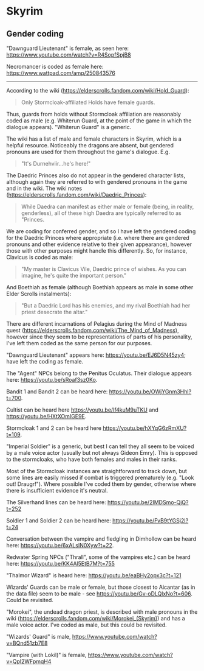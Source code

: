 # Skyrim

## Gender coding

"Dawnguard Lieutenant" is female, as seen here: https://www.youtube.com/watch?v=R4SopfSpjB8

Necromancer is coded as female here: https://www.wattpad.com/amp/250843576

---
According to the wiki (https://elderscrolls.fandom.com/wiki/Hold_Guard): 

> Only Stormcloak-affiliated Holds have female guards.

Thus, guards from holds without Stormcloak affiliation are reasonably coded as male (e.g. Whiterun Guard, at the point of the game in which the dialogue appears). "Whiterun Guard" is a generic. 

The wiki has a list of male and female characters in Skyrim, which is a helpful resource. Noticeably the dragons are absent, but gendered pronouns are used for them throughout the game's dialogue. E.g. 

> "It's Durnehviir...he's here!"



The Daedric Princes also do not appear in the gendered character lists, although again they are referred to with gendered pronouns in the game and in the wiki. The wiki notes (https://elderscrolls.fandom.com/wiki/Daedric_Princes): 

> While Daedra can manifest as either male or female (being, in reality, genderless), all of these high Daedra are typically referred to as "Princes.

We are coding for conferred gender, and so I have left the gendered coding for the Daedric Princes where appropriate (i.e. where there are gendered pronouns and other evidence relative to their given appearance), however those with other purposes might handle this differently. So, for instance, Clavicus is coded as male: 

> "My master is Clavicus Vile, Daedric prince of wishes. As you can imagine, he's quite the important person."

And Boethiah as female (although Boethiah appears as male in some other Elder Scrolls instalments): 

> "But a Daedric Lord has his enemies, and my rival Boethiah had her priest desecrate the altar."

There are different incarnations of Pelagius during the Mind of Madness quest (https://elderscrolls.fandom.com/wiki/The_Mind_of_Madness), however since they seem to be representations of parts of his personality, I've left them coded as the same person for our purposes. 

"Dawnguard Lieutenant" appears here: https://youtu.be/EJ6D5N45zy4; have left the coding as female. 

The "Agent" NPCs belong to the Penitus Oculatus. Their dialogue appears here: https://youtu.be/sRoaf3sz0Ko.

Bandit 1 and Bandit 2 can be heard here: https://youtu.be/OWjYGnm3HhI?t=700. 

Cultist can be heard here https://youtu.be/If4kuM9uTKU and https://youtu.be/HXtXOmIGE9E. 

Stormcloak 1 and 2 can be heard here https://youtu.be/hXYqG6zRmXU?t=109.

"Imperial Soldier" is a generic, but best I can tell they all seem to be voiced by a male voice actor (usually but not always Gideon Emry). This is opposed to the stormcloaks, who have both females and males in their ranks. 

Most of the Stormcloak instances are straightforward to track down, but some lines are easily missed if combat is triggered prematurely (e.g. "Look out! Draugr!"). Where possible I've coded them by gender, otherwise where there is insufficient evidence it's neutral. 

The Silverhand lines can be heard here: https://youtu.be/2IMDSmo-QjQ?t=252

Soldier 1 and Soldier 2 can be heard here: https://youtu.be/FvB9tYGSj2I?t=24

Conversation between the vampire and fledgling in Dimhollow can be heard here: https://youtu.be/6xALsIN0Xyw?t=22. 

Redwater Spring NPCs ("Thrall", some of the vampires etc.) can be heard here: https://youtu.be/KK4Al5EtB7M?t=755

"Thalmor Wizard" is heard here: https://youtu.be/eaBHy2opx3c?t=121 

Wizards' Guards can be male or female, but those closest to Aicantar (as in the data file) seem to be male - see https://youtu.be/Gv-oDLQlxNo?t=606. Could be revisited. 

"Morokei", the undead dragon priest, is described with male pronouns in the wiki (https://elderscrolls.fandom.com/wiki/Morokei_(Skyrim)) and has a male voice actor. I've coded as male, but this could be revisited. 

"Wizards' Guard" is male, https://www.youtube.com/watch?v=BQnd51zb7E8

"Vampire (with Lokil)" is female, https://www.youtube.com/watch?v=Qpl2WFpmqH4